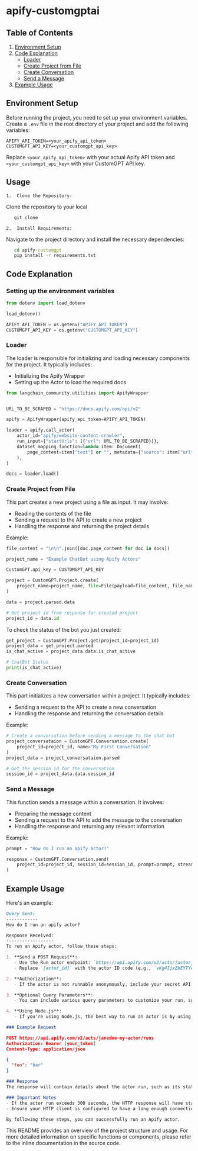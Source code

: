 # apify-customgptai

## Table of Contents
1. [Environment Setup](#environment-setup)
2. [Code Explanation](#code-explanation)
   - [Loader](#loader)
   - [Create Project from File](#create-project-from-file)
   - [Create Conversation](#create-conversation)
   - [Send a Message](#send-a-message)
3. [Example Usage](#example-usage)

## Environment Setup

Before running the project, you need to set up your environment variables. Create a `.env` file in the root directory of your project and add the following variables:

```
APIFY_API_TOKEN=<your_apify_api_token>
CUSTOMGPT_API_KEY=<your_customgpt_api_key>
```

Replace `<your_apify_api_token>` with your actual Apify API token and `<your_customgpt_api_key>` with your CustomGPT API key.

## Usage
	1.	Clone the Repository:
   Clone the repository to your local 
   ```cmd
      git clone 
   ```

	2.	Install Requirements:
   Navigate to the project directory and install the necessary dependencies:
   ```cmd
      cd apify-customgpt
      pip install -r requirements.txt
   ```
## Code Explanation

### Setting up the environment variables

```python
from dotenv import load_dotenv

load_dotenv()

APIFY_API_TOKEN = os.getenv("APIFY_API_TOKEN")
CUSTOMGPT_API_KEY = os.getenv("CUSTOMGPT_API_KEY")
```

### Loader

The loader is responsible for initializing and loading necessary components for the project. It typically includes:

- Initializing the Apify Wrapper
- Setting up the Actor to load the required docs


```python
from langchain_community.utilities import ApifyWrapper


URL_TO_BE_SCRAPED = "https://docs.apify.com/api/v2"

apify = ApifyWrapper(apify_api_token=APIFY_API_TOKEN)

loader = apify.call_actor(
    actor_id="apify/website-content-crawler",
    run_input={"startUrls": [{"url": URL_TO_BE_SCRAPED}]},
    dataset_mapping_function=lambda item: Document(
        page_content=item["text"] or "", metadata={"source": item["url"]}
    ),
)

docs = loader.load()
```

### Create Project from File

This part creates a new project using a file as input. It may involve:

- Reading the contents of the file
- Sending a request to the API to create a new project
- Handling the response and returning the project details

Example:

```python
file_content = "\n\n".join([doc.page_content for doc in docs])

project_name = "Example ChatBot using Apify Actors"

CustomGPT.api_key = CUSTOMGPT_API_KEY

project = CustomGPT.Project.create(
    project_name=project_name, file=File(payload=file_content, file_name="apify.doc")
)

data = project.parsed.data

# Get project id from response for created project
project_id = data.id
```

To check the status of the bot you just created:

```python
get_project = CustomGPT.Project.get(project_id=project_id)
project_data = get_project.parsed
is_chat_active = project_data.data.is_chat_active

# ChatBot Status
print(is_chat_active)
```

### Create Conversation

This part initializes a new conversation within a project. It typically includes:

- Sending a request to the API to create a new conversation
- Handling the response and returning the conversation details

Example:

```python
# Create a conversation before sending a message to the chat bot
project_conversataion = CustomGPT.Conversation.create(
    project_id=project_id, name="My First Conversation"
)
project_data = project_conversataion.parsed

# Get the session id for the conversation
session_id = project_data.data.session_id
```

### Send a Message

This function sends a message within a conversation. It involves:

- Preparing the message content
- Sending a request to the API to add the message to the conversation
- Handling the response and returning any relevant information

Example:

```python
prompt = "How do I run an apify actor?"

response = CustomGPT.Conversation.send(
    project_id=project_id, session_id=session_id, prompt=prompt, stream=False
)
```

## Example Usage

Here's an example:

```md
Query Sent:
------------
How do I run an apify actor?

Response Received:
------------------
To run an Apify actor, follow these steps:

1. **Send a POST Request**:
   - Use the Run actor endpoint: `https://api.apify.com/v2/acts/[actor_id]/runs`
   - Replace `[actor_id]` with the actor ID code (e.g., `vKg4IjxZbEYTYeW8T`) or its name (e.g., `janedoe~my-actor`).

2. **Authorization**:
   - If the actor is not runnable anonymously, include your secret API token in the request's Authorization header (recommended) or as a URL query parameter `?token=[your_token]` (less secure).

3. **Optional Query Parameters**:
   - You can include various query parameters to customize your run, such as `outputRecordKey`, `timeout`, and `memory`.

4. **Using Node.js**:
   - If you're using Node.js, the best way to run an actor is by using the `Apify.call()` method from the Apify SDK. This method runs the actor using the account you are logged into.

### Example Request
```
```json
POST https://api.apify.com/v2/acts/janedoe~my-actor/runs
Authorization: Bearer [your_token]
Content-Type: application/json

{
  "foo": "bar"
}
```
```md
### Response
The response will contain details about the actor run, such as its status and any output records.

### Important Notes
- If the actor run exceeds 300 seconds, the HTTP response will have status 408 (Request Timeout).
- Ensure your HTTP client is configured to have a long enough connection timeout to avoid broken connections.

By following these steps, you can successfully run an Apify actor.
```

This README provides an overview of the project structure and usage. For more detailed information on specific functions or components, please refer to the inline documentation in the source code.
